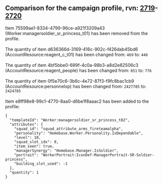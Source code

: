 ## Comparison for the campaign profile, rvn: [2719](https://github.com/PRO100KatYT/FortniteProfileRevisions/tree/main/profiles/campaign/2719%20campaign.json)-[2720](https://github.com/PRO100KatYT/FortniteProfileRevisions/tree/main/profiles/campaign/2720%20campaign.json)

Item 75599ae1-8334-4799-96ce-a921f3209a43 (Worker:managersoldier_sr_princess_t01) has been removed from the profile.
<br><br>
The quantity of item d636366d-3169-416c-902c-f426dab45bd6 (AccountResource:reagent_c_t01) has been changed from: `469` to: `446`
<br><br>
The quantity of item 4bf5bbe0-699f-4c0a-98b3-a8d2e82506c3 (AccountResource:reagent_people) has been changed from: `851` to: `776`
<br><br>
The quantity of item 0f5e70c6-3b6c-4e72-87f3-f9fc8bac1cb9 (AccountResource:personnelxp) has been changed from: `2427785` to: `2424785`
<br><br>
Item e8ff98e8-99c1-4770-8aa0-d6be1f8aaac2 has been added to the profile:

```
{
  "templateId": "Worker:managersoldier_sr_princess_t02",
  "attributes": {
    "squad_id": "squad_attribute_arms_fireteamalpha",
    "personality": "Homebase.Worker.Personality.IsDependable",
    "level": 10,
    "squad_slot_idx": 0,
    "item_seen": true,
    "managerSynergy": "Homebase.Manager.IsSoldier",
    "portrait": "WorkerPortrait:IconDef-ManagerPortrait-SR-Soldier-princess",
    "building_slot_used": -1
  },
  "quantity": 1
}
```

<br><br>
